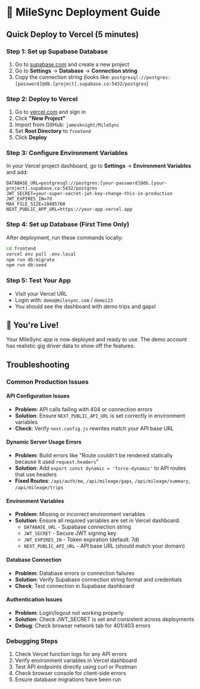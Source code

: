 # 🚀 MileSync Deployment Guide

## Quick Deploy to Vercel (5 minutes)

### Step 1: Set up Supabase Database
1. Go to [supabase.com](https://supabase.com) and create a new project
2. Go to **Settings** → **Database** → **Connection string**
3. Copy the connection string (looks like: `postgresql://postgres:[password]@db.[project].supabase.co:5432/postgres`)

### Step 2: Deploy to Vercel
1. Go to [vercel.com](https://vercel.com) and sign in
2. Click **"New Project"**
3. Import from GitHub: `jamesknight/MileSync`
4. Set **Root Directory** to `frontend`
5. Click **Deploy**

### Step 3: Configure Environment Variables
In your Vercel project dashboard, go to **Settings** → **Environment Variables** and add:

```
DATABASE_URL=postgresql://postgres:[your-password]@db.[your-project].supabase.co:5432/postgres
JWT_SECRET=your-super-secret-jwt-key-change-this-in-production
JWT_EXPIRES_IN=7d
MAX_FILE_SIZE=10485760
NEXT_PUBLIC_APP_URL=https://your-app.vercel.app
```

### Step 4: Set up Database (First Time Only)
After deployment, run these commands locally:

```bash
cd frontend
vercel env pull .env.local
npm run db:migrate
npm run db:seed
```

### Step 5: Test Your App
- Visit your Vercel URL
- Login with: `demo@milesync.com` / `demo123`
- You should see the dashboard with demo trips and gaps!

## 🎉 You're Live!

Your MileSync app is now deployed and ready to use. The demo account has realistic gig driver data to show off the features.

## Troubleshooting

### Common Production Issues

#### API Configuration Issues
- **Problem**: API calls failing with 404 or connection errors
- **Solution**: Ensure `NEXT_PUBLIC_API_URL` is set correctly in environment variables
- **Check**: Verify `next.config.js` rewrites match your API base URL

#### Dynamic Server Usage Errors
- **Problem**: Build errors like "Route couldn't be rendered statically because it used `request.headers`"
- **Solution**: Add `export const dynamic = 'force-dynamic'` to API routes that use headers
- **Fixed Routes**: `/api/auth/me`, `/api/mileage/gaps`, `/api/mileage/summary`, `/api/mileage/trips`

#### Environment Variables
- **Problem**: Missing or incorrect environment variables
- **Solution**: Ensure all required variables are set in Vercel dashboard:
  - `DATABASE_URL` - Supabase connection string
  - `JWT_SECRET` - Secure JWT signing key
  - `JWT_EXPIRES_IN` - Token expiration (default: 7d)
  - `NEXT_PUBLIC_API_URL` - API base URL (should match your domain)

#### Database Connection
- **Problem**: Database errors or connection failures
- **Solution**: Verify Supabase connection string format and credentials
- **Check**: Test connection in Supabase dashboard

#### Authentication Issues
- **Problem**: Login/logout not working properly
- **Solution**: Check JWT_SECRET is set and consistent across deployments
- **Debug**: Check browser network tab for 401/403 errors

### Debugging Steps
1. Check Vercel function logs for any API errors
2. Verify environment variables in Vercel dashboard
3. Test API endpoints directly using curl or Postman
4. Check browser console for client-side errors
5. Ensure database migrations have been run
